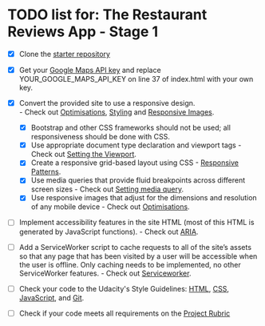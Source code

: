 # TODO list for: The Restaurant Reviews App - Stage 1

- [x] Clone the [starter repository](https://github.com/udacity/mws-restaurant-stage-1)
- [x] Get your [Google Maps API key](https://developers.google.com/maps/documentation/javascript/get-api-key) and replace YOUR_GOOGLE_MAPS_API_KEY on line 37 of index.html with your own key.
- [x] Convert the provided site to use a responsive design.\
        - Check out [Optimisations](https://classroom.udacity.com/nanodegrees/nd001/parts/0a11a6d9-a730-4f9b-ad79-035d1e46c3f3/modules/afa5ca8b-f8dc-4160-83ff-3e5ccc2e1972/lessons/3581758575/concepts/35678795280923), [Styling](https://classroom.udacity.com/nanodegrees/nd001/parts/4942f4d7-a48d-4794-9eb0-404b3ed3cfe1/modules/d91b4314-da9f-45ea-902e-0b1fb5a06c34/lessons/8085130355/concepts/80792807020923) and [Responsive Images](https://classroom.udacity.com/courses/ud882).
    - [x] Bootstrap and other CSS frameworks should not be used; all responsiveness should be done with CSS.
    - [x] Use appropriate document type declaration and viewport tags
            - Check out [Setting the Viewport](https://classroom.udacity.com/nanodegrees/nd001/parts/0a11a6d9-a730-4f9b-ad79-035d1e46c3f3/modules/afa5ca8b-f8dc-4160-83ff-3e5ccc2e1972/lessons/94d40e3d-d0b8-4c04-bc92-036759492d28/concepts/35764085970923#).
    - [x] Create a responsive grid-based layout using CSS
            - [Responsive Patterns](https://classroom.udacity.com/nanodegrees/nd001/parts/0a11a6d9-a730-4f9b-ad79-035d1e46c3f3/modules/afa5ca8b-f8dc-4160-83ff-3e5ccc2e1972/lessons/3561069759/concepts/35501794870923).
    - [x] Use media queries that provide fluid breakpoints across different screen sizes
            - Check out [Setting media query](https://classroom.udacity.com/nanodegrees/nd001/parts/0a11a6d9-a730-4f9b-ad79-035d1e46c3f3/modules/afa5ca8b-f8dc-4160-83ff-3e5ccc2e1972/lessons/e4b4d168-03d7-4d93-b7fb-a6dc1c62a25b/concepts/35709090380923#).
    - [x] Use responsive images that adjust for the dimensions and resolution of any mobile device
            - Check out [Optimisations](https://classroom.udacity.com/nanodegrees/nd001/parts/0a11a6d9-a730-4f9b-ad79-035d1e46c3f3/modules/afa5ca8b-f8dc-4160-83ff-3e5ccc2e1972/lessons/3581758575/concepts/35678795280923).
- [ ] Implement accessibility features in the site HTML (most of this HTML is generated by JavaScript functions).
        - Check out [ARIA](https://classroom.udacity.com/nanodegrees/nd001/parts/4942f4d7-a48d-4794-9eb0-404b3ed3cfe1/modules/d91b4314-da9f-45ea-902e-0b1fb5a06c34/lessons/8311490720/concepts/83252336340923).
- [ ] Add a ServiceWorker script to cache requests to all of the site’s assets so that any page that has been visited by a user will be accessible when the user is offline. Only caching needs to be implemented, no other ServiceWorker features.
        - Check out [Serviceworker](https://classroom.udacity.com/nanodegrees/nd001/parts/e4e4c31c-2348-4382-826f-caac197d6f5f/modules/83c4bddc-b362-4e71-8fa1-91f30ba57ab0/lessons/6370369679/concepts/63794801310923#).


- [ ] Check your code to the Udacity's Style Guidelines: [HTML](http://udacity.github.io/frontend-nanodegree-styleguide/index.html), [CSS](http://udacity.github.io/frontend-nanodegree-styleguide/css.html), [JavaScript](http://udacity.github.io/frontend-nanodegree-styleguide/javascript.html), and [Git](https://udacity.github.io/git-styleguide/).



- [ ] Check if your code meets all requirements on the [Project Rubric](https://review.udacity.com/#!/rubrics/1090/view)